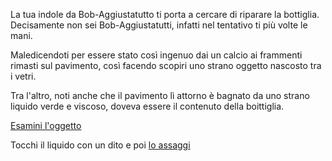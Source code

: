 La tua indole da Bob-Aggiustatutto ti porta a cercare di riparare la bottiglia.
Decisamente non sei Bob-Aggiustatutti, infatti nel tentativo ti più volte le mani.

Maledicendoti per essere stato così ingenuo dai un calcio ai frammenti rimasti sul pavimento,
così facendo scopiri uno strano oggetto nascosto tra i vetri.

Tra l'altro, noti anche che il pavimento lì attorno è bagnato da uno strano liquido verde e viscoso,
doveva essere il contenuto della boittiglia.

[Esamini l'oggetto](../scopri-oggetto/scopri-oggetto.md)

Tocchi il liquido con un dito e poi [lo assaggi](.../../caramelle.md)